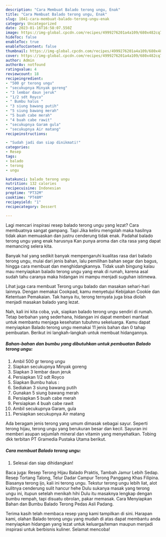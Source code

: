 ```yaml
---
description: "Cara Membuat Balado terong ungu, Enak"
title: "Cara Membuat Balado terong ungu, Enak"
slug: 1041-cara-membuat-balado-terong-ungu-enak
category: Uncategorized
date: 2023-01-16T16:58:07.550Z
image: https://img-global.cpcdn.com/recipes/4999276201a4a109/680x482cq70/balado-terong-ungu-foto-resep-utama.jpg
hideToc: false
enableToc: true
enableTocContent: false
thumbnail: https://img-global.cpcdn.com/recipes/4999276201a4a109/680x482cq70/balado-terong-ungu-foto-resep-utama.jpg
cover: https://img-global.cpcdn.com/recipes/4999276201a4a109/680x482cq70/balado-terong-ungu-foto-resep-utama.jpg
author: Admin
authorAv: notfound
ratingvalue: 4
reviewcount: 18
recipeingredient:
- "500 gr terong ungu"
- "secukupnya Minyak goreng"
- "3 lembar daun jeruk"
- "1/2 sdt Royco"
- " Bumbu halus "
- "3 siung bawang putih"
- "5 siung bawang merah"
- "5 buah cabe merah"
- "4 buah cabe rawit"
- "secukupnya Garam gula"
- "secukupnya Air matang"
recipeinstructions:

- "Sudah jadi dan siap dinikmati!"
categories:
- Resep
tags:
- balado
- terong
- ungu

katakunci: balado terong ungu 
nutrition: 132 calories
recipecuisine: Indonesian
preptime: "PT32M"
cooktime: "PT48M"
recipeyield: "1"
recipecategory: Dessert

---
```



Lagi mencari inspirasi resep balado terong ungu yang lezat? Cara membuatnya sangat gampang. Tapi Jika keliru mengolah maka hasilnya tidak akan memuaskan dan justru cenderung tidak enak. Padahal balado terong ungu yang enak harusnya Kan punya aroma dan cita rasa yang dapat memancing selera kita.


Banyak hal yang sedikit banyak mempengaruhi kualitas rasa dari balado terong ungu, mulai dari jenis bahan, lalu pemilihan bahan segar dan bagus, hingga cara membuat dan menghidangkannya. Tidak usah bingung kalau mau menyiapkan balado terong ungu yang enak di rumah, karena asal sudah tahu caranya maka hidangan ini mampu menjadi suguhan istimewa.

Lihat juga cara membuat Terong ungu balado dan masakan sehari-hari lainnya. Dengan memakai Cookpad, kamu menyetujui Kebijakan Cookie dan Ketentuan Pemakaian. Tak hanya itu, terong ternyata juga bisa diolah menjadi masakan balado yang lezat.


Nah, kali ini kita coba, yuk, siapkan balado terong ungu sendiri di rumah. Tetap berbahan yang sederhana, hidangan ini dapat memberi manfaat untuk membantu menjaga kesehatan tubuhmu sekeluarga. Kamu dapat menyiapkan Balado terong ungu memakai 11 jenis bahan dan 0 tahap pembuatan. Berikut ini langkah-langkah untuk membuat hidangannya.

<!--inarticleads1-->

##### Bahan-bahan dan bumbu yang dibutuhkan untuk pembuatan Balado terong ungu:

1. Ambil 500 gr terong ungu
1. Siapkan secukupnya Minyak goreng
1. Siapkan 3 lembar daun jeruk
1. Persiapkan 1/2 sdt Royco
1. Siapkan  Bumbu halus :
1. Sediakan 3 siung bawang putih
1. Gunakan 5 siung bawang merah
1. Persiapkan 5 buah cabe merah
1. Persiapkan 4 buah cabe rawit
1. Ambil secukupnya Garam, gula
1. Persiapkan secukupnya Air matang


Ada beragam jenis terong yang umum dimasak sebagai sayur. Seperti terong hijau, terong ungu yang berukuran besar dan kecil. Sayuran ini memberi asupan sejumlah mineral dan vitamin yang menyehatkan. Tobing dkk terbitan PT Gramedia Pustaka Utama berikut. 

<!--inarticleads2-->

##### Cara membuat Balado terong ungu:


1. Selesai dan siap dihidangkan!

Baca juga: Resep Terong Hijau Balado Praktis, Tambah Jamur Lebih Sedap. Resep Tortang Talong, Telur Dadar Campur Terong Panggang Khas Filipina. Biasanya terong ijo, kali ini terong ungu. Tekstur terong ungu lebih liat, alot kulitnya cenderung sulit hancur hehe Dulu sukanya masak yang terong ungu ini, itupun setelah menikah hihi Dulu itu masaknya lengkap dengan bumbu rempah, tapi disuatu obrolan, pakar memasak. Cara Menyiapkan Bahan dan Bumbu Balado Terong Pedas Asli Padang. 

Terima kasih telah membaca resep yang kami tampilkan di sini. Harapan kami, olahan Balado terong ungu yang mudah di atas dapat membantu anda menyiapkan hidangan yang lezat untuk keluarga/teman maupun menjadi inspirasi untuk berbisnis kuliner. Selamat mencoba!
